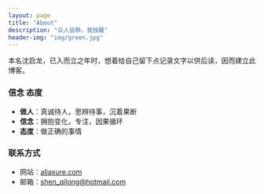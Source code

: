 ```yaml
---
layout: page
title: "About"
description: "众人皆醉，我独醒"
header-img: "img/green.jpg"
---
```


本名沈启龙，已入而立之年时，想着给自己留下点记录文字以供后读，因而建立此博客。

### 信念 态度
- **做人**：真诚待人，思辨待事，沉着果断
- **信念**：拥抱变化，专注，因果循环
- **态度**：做正确的事情


### 联系方式
- 网站：[aliaxure.com](http://aliaxure.com)
- 邮箱：<shen_qilong@hotmail.com>






